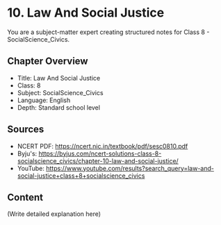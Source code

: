 # 10. Law And Social Justice

You are a subject-matter expert creating structured notes for Class 8 - SocialScience_Civics.

## Chapter Overview
- Title: Law And Social Justice
- Class: 8
- Subject: SocialScience_Civics
- Language: English
- Depth: Standard school level

## Sources
- NCERT PDF: https://ncert.nic.in/textbook/pdf/sesc0810.pdf
- Byju's: https://byjus.com/ncert-solutions-class-8-socialscience_civics/chapter-10-law-and-social-justice/
- YouTube: https://www.youtube.com/results?search_query=law-and-social-justice+class+8+socialscience_civics

## Content
(Write detailed explanation here)
